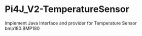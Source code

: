 # Pi4J_V2-TemperatureSensor
Implement Java Interface and provider for Temperature Sensor   bmp180.BMP180
